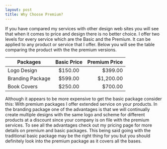 ```yaml
---
layout: post
title: Why Choose Premium?
---
```


   If you have compared my services with other design web sites you will see that when it comes to price and design there is no better choice.
   I offer two levels for every service which are the Basic and the Premium. It can be applied to any product or service that I offer. 
   Below you will see the table comparing the product with the the premium versions.

| Packages        | Basic Price           | Premium Price |
| -------------   |:------------------:   | ---------:    |
| Logo Design     | $150.00               | $399.00       |
| Branding Package| $599.00               | $1,200.00     |
| Book Covers     |    $250.00            | $700.00       |
   
Although it appears to be more expensive to get the basic package consider this: With premium packages I offer extended service on your products. In the branding package one of the advantages is that we will continually create multiple designs with the same logo and scheme for different products at a discount since your company is on file with the premium services. To see all the advantages check out my pricing page for more details on premium and basic packages. This being said going with the traditional basic package may be the right thing for you but you should definitely look into the premium package as it covers all the bases.
